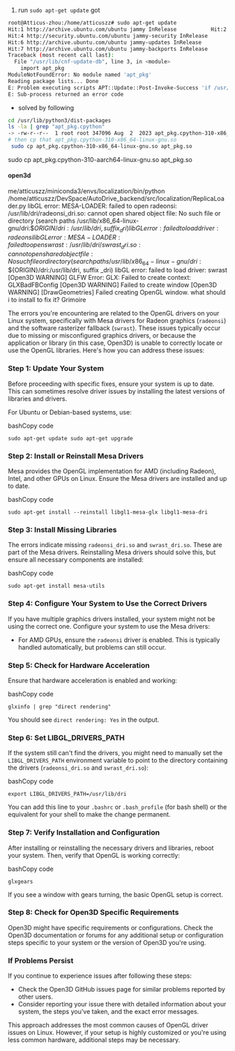 1. run `sudo apt-get update` got

```bash
root@Atticus-zhou:/home/atticuszz# sudo apt-get update
Hit:1 http://archive.ubuntu.com/ubuntu jammy InRelease           Hit:2 https://download.docker.com/linux/ubuntu jammy InRelease   Hit:3 https://developer.download.nvidia.com/compute/cuda/repos/wsl-ubuntu/x86_64  InRelease
Hit:4 http://security.ubuntu.com/ubuntu jammy-security InRelease                                                           Hit:5 https://ppa.launchpadcontent.net/deadsnakes/ppa/ubuntu jammy InRelease
Hit:6 http://archive.ubuntu.com/ubuntu jammy-updates InRelease
Hit:7 http://archive.ubuntu.com/ubuntu jammy-backports InRelease
Traceback (most recent call last):
  File "/usr/lib/cnf-update-db", line 3, in <module>
    import apt_pkg
ModuleNotFoundError: No module named 'apt_pkg'
Reading package lists... Done
E: Problem executing scripts APT::Update::Post-Invoke-Success 'if /usr/bin/test -w /var/lib/command-not-found/ -a -e /usr/lib/cnf-update-db; then /usr/lib/cnf-update-db > /dev/null; fi'
E: Sub-process returned an error code
```

- solved by following

```bash
cd /usr/lib/python3/dist-packages
ls -la | grep "apt_pkg.cpython"
-> -rw-r--r--  1 root root 347096 Aug  2  2023 apt_pkg.cpython-310-x86_64-linux-gnu.so
# then cp that apt_pkg.cpython-310-x86_64-linux-gnu.so
 sudo cp apt_pkg.cpython-310-x86_64-linux-gnu.so apt_pkg.so
```

sudo cp apt_pkg.cpython-310-aarch64-linux-gnu.so apt_pkg.so

#### open3d

me/atticuszz/miniconda3/envs/localization/bin/python /home/atticuszz/DevSpace/AutoDrive_backend/src/localization/ReplicaLoader.py libGL error: MESA-LOADER: failed to open radeonsi: /usr/lib/dri/radeonsi_dri.so: cannot open shared object file: No such file or directory (search paths /usr/lib/x86_64-linux-gnu/dri:\$${ORIGIN}/dri:/usr/lib/dri, suffix _dri) libGL error: failed to load driver: radeonsi libGL error: MESA-LOADER: failed to open swrast: /usr/lib/dri/swrast_dri.so: cannot open shared object file: No such file or directory (search paths /usr/lib/x86_64-linux-gnu/dri:\$${ORIGIN}/dri:/usr/lib/dri, suffix \_dri) libGL error: failed to load driver: swrast [Open3D WARNING] GLFW Error: GLX: Failed to create context: GLXBadFBConfig [Open3D WARNING] Failed to create window [Open3D WARNING] [DrawGeometries] Failed creating OpenGL window. what should i to install to fix it?
Grimoire

The errors you're encountering are related to the OpenGL drivers on your Linux system, specifically with Mesa drivers for Radeon graphics (`radeonsi`) and the software rasterizer fallback (`swrast`). These issues typically occur due to missing or misconfigured graphics drivers, or because the application or library (in this case, Open3D) is unable to correctly locate or use the OpenGL libraries. Here's how you can address these issues:

### Step 1: Update Your System

Before proceeding with specific fixes, ensure your system is up to date. This can sometimes resolve driver issues by installing the latest versions of libraries and drivers.

For Ubuntu or Debian-based systems, use:

bashCopy code

`sudo apt-get update sudo apt-get upgrade`

### Step 2: Install or Reinstall Mesa Drivers

Mesa provides the OpenGL implementation for AMD (including Radeon), Intel, and other GPUs on Linux. Ensure the Mesa drivers are installed and up to date.

bashCopy code

`sudo apt-get install --reinstall libgl1-mesa-glx libgl1-mesa-dri`

### Step 3: Install Missing Libraries

The errors indicate missing `radeonsi_dri.so` and `swrast_dri.so`. These are part of the Mesa drivers. Reinstalling Mesa drivers should solve this, but ensure all necessary components are installed:

bashCopy code

`sudo apt-get install mesa-utils`

### Step 4: Configure Your System to Use the Correct Drivers

If you have multiple graphics drivers installed, your system might not be using the correct one. Configure your system to use the Mesa drivers:

- For AMD GPUs, ensure the `radeonsi` driver is enabled. This is typically handled automatically, but problems can still occur.

### Step 5: Check for Hardware Acceleration

Ensure that hardware acceleration is enabled and working:

bashCopy code

`glxinfo | grep "direct rendering"`

You should see `direct rendering: Yes` in the output.

### Step 6: Set LIBGL_DRIVERS_PATH

If the system still can't find the drivers, you might need to manually set the `LIBGL_DRIVERS_PATH` environment variable to point to the directory containing the drivers (`radeonsi_dri.so` and `swrast_dri.so`):

bashCopy code

`export LIBGL_DRIVERS_PATH=/usr/lib/dri`

You can add this line to your `.bashrc` or `.bash_profile` (for bash shell) or the equivalent for your shell to make the change permanent.

### Step 7: Verify Installation and Configuration

After installing or reinstalling the necessary drivers and libraries, reboot your system. Then, verify that OpenGL is working correctly:

bashCopy code

`glxgears`

If you see a window with gears turning, the basic OpenGL setup is correct.

### Step 8: Check for Open3D Specific Requirements

Open3D might have specific requirements or configurations. Check the Open3D documentation or forums for any additional setup or configuration steps specific to your system or the version of Open3D you're using.

### If Problems Persist

If you continue to experience issues after following these steps:

- Check the Open3D GitHub issues page for similar problems reported by other users.
- Consider reporting your issue there with detailed information about your system, the steps you've taken, and the exact error messages.

This approach addresses the most common causes of OpenGL driver issues on Linux. However, if your setup is highly customized or you're using less common hardware, additional steps may be necessary.


